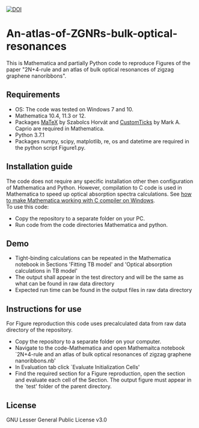 [![DOI](https://zenodo.org/badge/217080787.svg)](https://zenodo.org/badge/latestdoi/217080787)

# An-atlas-of-ZGNRs-bulk-optical-resonances

This is Mathematica and partially Python code to reproduce Figures of the paper "2N+4-rule and an atlas of bulk optical resonances of zigzag graphene nanoribbons".



<h2>Requirements</h2>
<ul>
<li>OS: The code was tested on Windows 7 and 10.</li>
<li>Mathematica 10.4, 11.3 or 12.</li>
<li>Packages <a href="https://library.wolfram.com/infocenter/MathSource/9355/">MaTeX</a>  by Szabolcs Horvát and <a href="https://library.wolfram.com/infocenter/Demos/5599/">CustomTicks</a> by Mark A. Caprio  are required in Mathematica.</li>
<li>Python 3.7.1</li>
<li>Packages numpy, scipy, matplotlib, re, os and datetime are required in the python script Figure1.py.</li>
</ul>

<h2>Installation guide</h2>
<div>The code does not require any specific installation other then configuration of Mathematica and Python. However, compilation to C code is used in Mathematica to speed up optical absorption spectra calculations. See <a href="https://sites.google.com/site/sarokavasil/wolfram-mathematica">how to make Mathematica working with C compiler on Windows</a>.</div>

<div>To use this code:</div>

<ul>
  <li>Copy the repository to a separate folder on your PC.</li>
  <li>Run code from the code directories Mathematica and python.</li>
</ul>

<h2>Demo</h2>
<ul>
<li>Tight-binding calculations can be repeated in the Mathematica notebook in Sections 'Fitting TB model' and 'Optical absorption calculations in TB model'</li>
<li>The output shall appear in the test directory and will be the same as what can be found in raw data directory</li>
<li>Expected run time can be found in the output files in raw  data directory</li>
</ul>

<h2>Instructions for use</h2>
<div>For Figure reproduction this code uses precalculated data from raw data directory of the repository.</div>
<ul>
<li>Copy the repository to a separate folder on your computer.</li>
<li>Navigate to the code-Mathematica and open Mathemaitca notebook `2N+4-rule and an atlas of bulk optical resonances of zigzag graphene nanoribbons.nb'</li>
<li>In Evaluation tab click `Evaluate Initialization Cells'</li>
<li>Find the required section for a Figure reproduction, open the section and evaluate each cell of the Section. The output figure must appear in the `test' folder of the parent directory.</li>
</ul>

<h2>License</h2>
<div>GNU Lesser General Public License v3.0</div>

